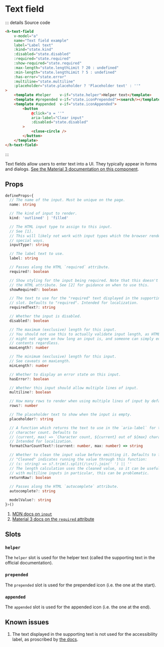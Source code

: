 # Text field

<script setup>
import { ref } from 'vue'
import { HTextField, HIconButton } from '../../src/'
import Preview from '../Preview.vue'
import Search from '~icons/mdi/magnify'
import CloseCircle from '~icons/mdi/close-circle-outline'

const a = ref('')

const previewOptions = {
    kind: {
        kind: 'select',
        default: 'outlined',
        label: 'Kind',
        options: [
            {
                value: 'filled',
                label: 'Filled'
            },
            {
                value: 'outlined',
                label: 'Outlined'
            },
        ]
    },
    required: {
        kind: 'bool',
        default: false,
        label: 'Required'
    },
    helper: {
        kind: 'bool',
        default: false,
        label: 'Helper text'
    },
    disabled: {
        kind: 'bool',
        default: false,
        label: 'Disabled'
    },
    iconPrepended: {
        kind: 'bool',
        default: false,
        label: 'Icon prepended'
    },
    iconAppended: {
        kind: 'bool',
        default: false,
        label: 'Icon appended'
    },
    error: {
        kind: 'bool',
        default: false,
        label: 'Error state enabled'
    },
    lengthLimit: {
        kind: 'bool',
        default: false,
        label: 'Max / min length set'
    },
    multiline: {
        kind: 'bool',
        default: false,
        label: 'Multiline'
    },
    placeholder: {
        kind: 'bool',
        default: false,
        label: 'Placeholder text'
    }
}
</script>

<preview :options="previewOptions" v-slot="{ state }">
    <h-text-field
        v-model="a"
        name="Text field example"
        label="Label text"
        :kind="state.kind"
        :disabled="state.disabled"
        :required="state.required"
        :show-required="state.required"
        :max-length="state.lengthLimit ? 20 : undefined"
        :min-length="state.lengthLimit ? 5 : undefined"
        :has-error="state.error"
        :multiline="state.multiline"
        :placeholder="state.placeholder ? 'Placeholder text' : ''"
    >
        <template #helper    v-if="state.helper">Helper text</template>
        <template #prepended v-if="state.iconPrepended"><search/></template>
        <template #appended  v-if="state.iconAppended">
            <button
                @click="a = ''"
                aria-label="Clear input"
                :disabled="state.disabled"
            >
                <close-circle />
            </button>
        </template>
    </h-text-field>
</preview>

::: details Source code

```html
<h-text-field
    v-model="a"
    name="Text field example"
    label="Label text"
    :kind="state.kind"
    :disabled="state.disabled"
    :required="state.required"
    :show-required="state.required"
    :max-length="state.lengthLimit ? 20 : undefined"
    :min-length="state.lengthLimit ? 5 : undefined"
    :has-error="state.error"
    :multiline="state.multiline"
    :placeholder="state.placeholder ? 'Placeholder text' : ''"
>
    <template #helper    v-if="state.helper">Helper text</template>
    <template #prepended v-if="state.iconPrepended"><search/></template>
    <template #appended  v-if="state.iconAppended">
        <button
            @click="a = ''"
            aria-label="Clear input"
            :disabled="state.disabled"
        >
            <close-circle />
        </button>
    </template>
</h-text-field>
```

:::

Text fields allow users to enter text into a UI. They typically appear in forms
and dialogs. [See the Material 3 documentation on this component][m3-text-field].

## Props

```ts
defineProps<{
  // The name of the input. Must be unique on the page.
  name: string

  // The kind of input to render.
  kind: 'outlined' | 'filled'

  // The HTML input type to assign to this input.
  // See [1].
  // This will likely not work with input types which the browser renders in
  // special ways.
  inputType?: string

  // The label text to use.
  label: string

  // Passes along the HTML `required` attribute.
  required?: boolean

  // Show styling for the input being required. Note that this doesn't change
  // the HTML attribute. See [2] for guidance on when to use this.
  showRequired?: boolean

  // The text to use for the "required" text displayed in the supporting text
  // slot. Defaults to "required". Intended for localization.
  requiredText?: string

  // Whether the input is disabled.
  disabled?: boolean

  // The maximum (exclusive) length for this input.
  // You should not use this to actually validate input length, as HTML and JS
  // might not agree on how long an input is, and someone can simply edit the
  // contents regardless.
  maxLength?: number

  // The minimum (exclusive) length for this input.
  // See caveats on maxLength.
  minLength?: number

  // Whether to display an error state on this input.
  hasError?: boolean

  // Whether this input should allow multiple lines of input.
  multiline?: boolean

  // How many rows to render when using multiple lines of input by default.
  rows?: number

  // The placeholder text to show when the input is empty.
  placeholder?: string

  // A function which returns the text to use in the `aria-label` for the
  // character count. Defaults to
  // (current, max) => `Character count, ${current} out of ${max} characters entered`.
  // Intended for localization.
  formatCharCountText?:(current: number, max: number) => string

  // Whether to clean the input value before emitting it. Defaults to false.
  // "Cleaned" indicates running the value through this function:
  // (s: string) => s?.trim().split(/\s+/).join(' ') || ''
  // The length calculation uses the cleaned value, so it can be useful. However,
  // with multiline inputs in particular, this can be problematic.
  returnRaw?: boolean
  
  // Passes along the HTML `autocomplete` attribute.
  autocomplete?: string

  modelValue?: string
}>()
```

1. [MDN docs on `input`][mdn-input]
2. [Material 3 docs on the `required` attribute][m3-required]

## Slots

### `helper`

The `helper` slot is used for the helper text (called the supporting text in
the official documentation).

### `prepended`

The `prepended` slot is used for the prepended icon (i.e. the one at the start).

### `appended`

The `appended` slot is used for the appended icon (i.e. the one at the end).

## Known issues

1. The text displayed in the supporting text is not used for the accessibility
label, as proscribed by [the docs][accessibility-issue].

[mdn-input]: https://developer.mozilla.org/en-US/docs/Web/HTML/Element/Input#input_types
[m3-required]: https://m3.material.io/components/text-fields/guidelines#6c36a812-273d-4f5d-9102-2f00386c9145
[m3-text-field]: https://m3.material.io/components/text-fields/overview
[accessibility-issue]: https://m3.material.io/components/text-fields/accessibility#c27882a3-48e3-49c8-8760-8cd0602b935c
